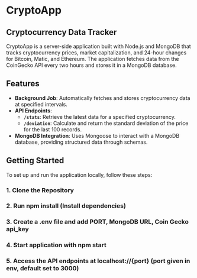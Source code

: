 # CryptoApp

## Cryptocurrency Data Tracker

CryptoApp is a server-side application built with Node.js and MongoDB that tracks cryptocurrency prices, market capitalization, and 24-hour changes for Bitcoin, Matic, and Ethereum. The application fetches data from the CoinGecko API every two hours and stores it in a MongoDB database.

## Features

- **Background Job**: Automatically fetches and stores cryptocurrency data at specified intervals.
- **API Endpoints**:
  - **`/stats`**: Retrieve the latest data for a specified cryptocurrency.
  - **`/deviation`**: Calculate and return the standard deviation of the price for the last 100 records.
- **MongoDB Integration**: Uses Mongoose to interact with a MongoDB database, providing structured data through schemas.

## Getting Started

To set up and run the application locally, follow these steps:

### 1. Clone the Repository

### 2. Run npm install (Install dependencies)

### 3. Create a .env file and add PORT, MongoDB URL, Coin Gecko api_key

### 4. Start application with npm start

### 5. Access the API endpoints at localhost://{port} (port given in env, default set to 3000)
